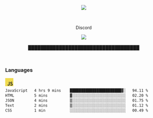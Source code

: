 <p align="center">
  <img src="https://lewd.pics/p/Nlws.png">
</p>
‎<p align="center">Discord</p>

<p align="center">
  <img src="https://discord.c99.nl/widget/theme-2/287977955240706060.png">
</p>

<p align="center">████████████████████████████████████</p></br>

### Languages

<img align="left" alt="JavaScript" width="26px" src="https://raw.githubusercontent.com/github/explore/80688e429a7d4ef2fca1e82350fe8e3517d3494d/topics/javascript/javascript.png" /></br>

<!--START_SECTION:waka-->
```text
JavaScript   4 hrs 9 mins    ███████████████████████▓░   94.11 % 
HTML         5 mins          ▓░░░░░░░░░░░░░░░░░░░░░░░░   02.20 % 
JSON         4 mins          ▒░░░░░░░░░░░░░░░░░░░░░░░░   01.75 % 
Text         2 mins          ▒░░░░░░░░░░░░░░░░░░░░░░░░   01.12 % 
CSS          1 min           ░░░░░░░░░░░░░░░░░░░░░░░░░   00.49 % 
```
<!--END_SECTION:waka-->
